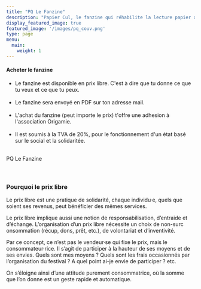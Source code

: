 ```yaml
---
title: "PQ Le Fanzine"
description: "Papier Cul, le fanzine qui réhabilite la lecture papier aux toilettes."
display_featured_image: true
featured_image: '/images/pq_couv.png'
type: page
menu:
  main:
    weight: 1
---
```

<section class="fanzine-line">
	<div class="fanzine-description">
		<h4>Acheter le fanzine</h4>
		<ul>
			<li>Le fanzine est disponible en prix libre. C'est à dire que tu donne ce que tu veux et ce que tu peux.</li>
			<br/>
			<li>Le fanzine sera envoyé en PDF sur ton adresse mail.</li>
			<br/>
			<li>L'achat du fanzine (peut importe le prix) t'offre une adhesion à l'association Origamie.</li>
			<br/>
			<li>Il est soumis à la TVA de 20%, pour le fonctionnement d'un état basé sur le social et la solidaritée.</li>
			<br/>
		</ul>
	</div>
	<div class="fanzine-product">
		<div class="payhip-embed-page" data-key="1qcd">PQ Le Fanzine</div>
	</div>
</section>

<br/>
<br/>

<h3>Pourquoi le prix libre</h3>

Le prix libre est une prat​iq​ue de solid​ar​ité, chaque individu·e, quels que soient ses reven​us, peut bénéf​ic​ier des mêmes serv​ic​es. 

Le prix libre impliq​ue aussi une notion de resp​ons​ab​il​is​at​ion, d’entraide et d’échange. L’organ​is​at​ion d’un prix libre nécess​ite un choix de non-surc​onsomm​at​ion (récup, dons, prêt, etc.), de volont​ar​iat et d’invent​iv​ité. 

Par ce concept, ce n’est pas le vend​eur·se qui fixe le prix, mais le consommateur·rice. Il s’agit de part​ic​ip​er à la haut​eur de ses moyens et de ses envies. Quels sont mes moyens ? Quels sont les frais occasionnés par l’organisation du festival ? A quel point ai-je envie de participer ? etc. 

On s’éloigne ainsi d’une attit​ude purement consommatrice, où la somme que l’on donne est un geste rapide et automatique.


<script type="text/javascript" src="https://payhip.com/embed-page.js?v=24u68984"></script>

